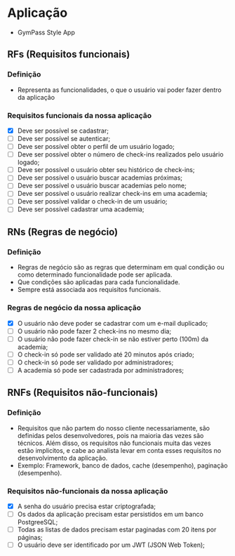 # Aplicação

- GymPass Style App

## RFs (Requisitos funcionais)

### Definição

- Representa as funcionalidades, o que o usuário vai poder fazer dentro da aplicação

### Requisitos funcionais da nossa aplicação

- [x] Deve ser possível se cadastrar;
- [ ] Deve ser possível se autenticar;
- [ ] Deve ser possível obter o perfil de um usuário logado;
- [ ] Deve ser possível obter o número de check-ins realizados pelo usuário logado;
- [ ] Deve ser possível o usuário obter seu histórico de check-ins;
- [ ] Deve ser possível o usuário buscar academias próximas;
- [ ] Deve ser possível o usuário buscar academias pelo nome;
- [ ] Deve ser possível o usuário realizar check-ins em uma academia; 
- [ ] Deve ser possível validar o check-in de um usuário;
- [ ] Deve ser possível cadastrar uma academia;

## RNs (Regras de negócio)

### Definição 

- Regras de negócio são as regras que determinam em qual condição ou como determinado funcionalidade pode ser aplicada.
- Que condições são aplicadas para cada funcionalidade.
- Sempre está associada aos requisitos funcionais.

### Regras de negócio da nossa aplicação

- [x] O usuário não deve poder se cadastrar com um e-mail duplicado;
- [ ] O usuário não pode fazer 2 check-ins no mesmo dia;
- [ ] O usuário não pode fazer check-in se não estiver perto (100m) da academia;
- [ ] O check-in só pode ser validado até 20 minutos após criado;
- [ ] O check-in só pode ser validado por administradores;
- [ ] A academia só pode ser cadastrada por administradores;

## RNFs (Requisitos não-funcionais)

### Definição

- Requisitos que não partem do nosso cliente necessariamente, são definidas pelos desenvolvedores, pois na maioria das vezes são técnicos. Além disso, os requisitos não funcionais muita das vezes estão implicitos, e cabe ao analista levar em conta esses requisitos no desenvolvimento da aplicação.
- Exemplo: Framework, banco de dados, cache (desempenho), paginação (desempenho).

### Requisitos não-funcionais da nossa aplicação

- [x] A senha do usuário precisa estar criptografada;
- [ ] Os dados da aplicação precisam estar persistidos em um banco PostgreeSQL;
- [ ] Todas as listas de dados precisam estar paginadas com 20 itens por páginas;
- [ ] O usuário deve ser identificado por um JWT (JSON Web Token);
